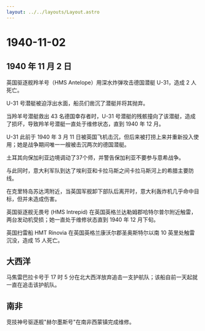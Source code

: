 ```yaml
---
layout: ../../layouts/Layout.astro
---
```


# 1940-11-02

## 1940 年 11 月 2 日

英国驱逐舰羚羊号（HMS Antelope）用深水炸弹攻击德国潜艇 U-31，造成 2
人死亡。

U-31 号潜艇被迫浮出水面，船员们凿沉了潜艇并将其抛弃。

当羚羊号潜艇救出 43 名德国幸存者时，U-31
号潜艇的残骸撞向了该潜艇，造成了损坏，导致羚羊号潜艇一直处于维修状态，直到
1940 年 12 月。

U-31 此前于 1940 年 3 月 11
日被英国飞机击沉，但后来被打捞上来并重新投入使用；她是战争期间唯一一艘被击沉两次的德国潜艇。

土耳其向保加利亚边境调动了37个师，并警告保加利亚不要参与意希战争。

与此同时，意大利军队到达了埃利亚和卡拉马斯之间卡拉马斯河上的希腊主要防线。

在克里特岛苏达湾附近，当英国军舰卸下部队后离开时，意大利轰炸机几乎命中目标，但并未造成伤害。

英国驱逐舰无畏号 (HMS Intrepid)
在英国英格兰达勒姆郡哈特尔普尔附近触雷，两台发动机受损；她一直处于维修状态直到
1940 年 12 月下旬。

英国扫雷船 HMT Rinovia 在英国英格兰康沃尔郡圣奥斯特尔以南 10
英里处触雷沉没，造成 15 人死亡。

## 大西洋

马焦雷巴拉卡号于 17 时 5
分在北大西洋放弃追击一支护航队；该船自前一天起就一直在追击该护航队。

## 南非

竞技神号驱逐舰"赫尔墨斯号"在南非西蒙镇完成维修。